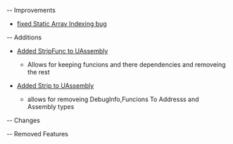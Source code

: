 -- Improvements
 - [fixed Static Array Indexing bug]()

-- Additions

- [Added StripFunc to UAssembly]()
  - Allows for keeping funcions and there dependencies and removeing the rest
  
- [Added Strip to UAssembly]()
  - allows for removeing DebugInfo,Funcions To Addresss and Assembly types
  
-- Changes

-- Removed Features
